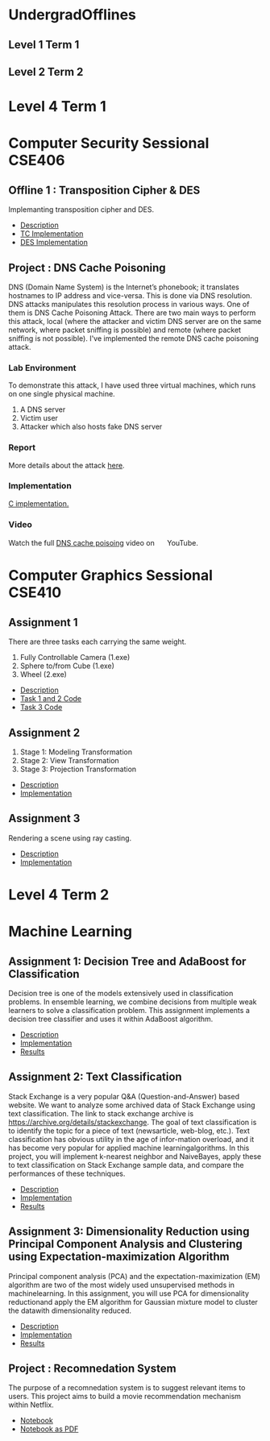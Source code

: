 # UndergradOfflines

## Level 1 Term 1 

## Level 2 Term 2

# Level 4 Term 1
# Computer Security Sessional CSE406

## Offline 1 : Transposition Cipher & DES

Implemanting transposition cipher and DES.

- [Description](TC%20and%20DES/Offline%201/Offline1-documentation.docx)
- [TC Implementation](TC%20and%20DES/tc.cpp)
- [DES Implementation](TC%20and%20DES/des.cpp)

## Project : DNS Cache Poisoning

DNS (Domain Name System) is the Internet’s phonebook; it translates hostnames
to IP address and vice-versa. This is done via DNS resolution. DNS attacks
manipulates this resolution process in various ways. One of them is DNS Cache
Poisoning Attack. There are two main ways to perform this attack, local (where
the attacker and victim DNS server are on the same network, where packet
sniffing is possible) and remote (where packet sniffing is not possible). I've
implemented the remote DNS cache poisoning attack.

### Lab Environment

To demonstrate this attack, I have used three virtual machines, which runs on one
single physical machine.

1. A DNS server
2. Victim user
3. Attacker which also hosts fake DNS server

### Report

More details about the attack [here](DNS%20Cache%20Poisoning/report.pdf).

### Implementation

[C implementation.](DNS%20Cache%20Poisoning/dnsattack.c)

### Video

Watch the full [DNS cache poisoing](https://www.youtube.com/watch?v=-oCMsx-ntHE) video on <img src="https://www.flaticon.com/svg/static/icons/svg/174/174883.svg" height="16" width="16" style="margin-left:5px;">YouTube.

# Computer Graphics Sessional CSE410

## Assignment 1

There are three tasks each carrying the same weight.

1. Fully Controllable Camera (1.exe)
2. Sphere to/from Cube (1.exe)
3. Wheel (2.exe)

- [Description](Assignment%201/Read%20Me.pdf)
- [Task 1 and 2 Code](Assignment%201/1.cpp)
- [Task 3 Code](Assignment%201/2.cpp)

## Assignment 2

1. Stage 1: Modeling Transformation
2. Stage 2: View Transformation
3. Stage 3: Projection Transformation

- [Description](Assignment%202/docs/Assignment%202%20Specification.pdf)
- [Implementation](Assignment%203/1505057.cpp)

## Assignment 3

Rendering a scene using ray casting.

- [Description](Assignment%203/Assignment%203%20specification.pdf)
- [Implementation](Assignment%203/1505057.cpp)

# Level 4 Term 2

# Machine Learning

## Assignment 1: Decision Tree and AdaBoost for Classification

Decision  tree  is  one  of  the  models  extensively  used  in  classification  problems.  In  ensemble learning, we combine decisions from multiple weak learners to solve a classification problem. This assignment implements a decision tree classifier and uses it within AdaBoost algorithm.

- [Description](4-2/CSE%20471%20-%20Machine%20Learning%20Sessional/Assignment%201%20-%20Decision%20Tree%20and%20AdaBoost%20for%20Classification/Assignment%201.pdf)
- [Implementation](4-2/CSE%20471%20-%20Machine%20Learning%20Sessional/Assignment%201%20-%20Decision%20Tree%20and%20AdaBoost%20for%20Classification/1505057/1505057.py)
- [Results](4-2/CSE%20471%20-%20Machine%20Learning%20Sessional/Assignment%201%20-%20Decision%20Tree%20and%20AdaBoost%20for%20Classification/1505057/1505057.pdf)

## Assignment 2: Text Classification

Stack Exchange is a very popular Q&A (Question-and-Answer) based website. We want to analyze some archived data of Stack Exchange using text classification.  The link to stack exchange archive is <https://archive.org/details/stackexchange>. The goal of text classification is to identify the topic for a piece of text (newsarticle, web-blog, etc.).  Text classification has obvious utility in the age of infor-mation overload, and it has become very popular for applied machine learningalgorithms.  In this project, you will implement k-nearest neighbor and NaiveBayes,  apply these to text classification on Stack Exchange sample data, and compare the performances of these techniques.

- [Description](4-2/CSE%20471%20-%20Machine%20Learning%20Sessional/Assignment%202%20-%20Text%20Classification/Assignment_2_Version2.pdf)
- [Implementation](4-2/CSE%20471%20-%20Machine%20Learning%20Sessional/Assignment%202%20-%20Text%20Classification/1505057/1505057_Code.py)
- [Results](4-2/CSE%20471%20-%20Machine%20Learning%20Sessional/Assignment%202%20-%20Text%20Classification/1505057/1505057_Report.pdf)

## Assignment 3: Dimensionality  Reduction using Principal  Component Analysis and Clustering  using  Expectation-maximization  Algorithm

Principal  component  analysis  (PCA)  and  the  expectation-maximization  (EM) algorithm  are  two of  the  most  widely used unsupervised methods  in  machinelearning. In this assignment, you will use PCA for dimensionality reductionand  apply the EM algorithm for Gaussian mixture model to cluster  the datawith dimensionality reduced.

- [Description](4-2/CSE%20471%20-%20Machine%20Learning%20Sessional/Assignment%203%20-%20Dimensionality%20Reduction%20using%20PCA%20and%20Clustering%20using%20EM%20Algorithm/CSE472_%20Assignment%203.pdf)
- [Implementation](4-2/CSE%20471%20-%20Machine%20Learning%20Sessional/Assignment%203%20-%20Dimensionality%20Reduction%20using%20PCA%20and%20Clustering%20using%20EM%20Algorithm/1505057/1505057.py)
- [Results](4-2/CSE%20471%20-%20Machine%20Learning%20Sessional/Assignment%203%20-%20Dimensionality%20Reduction%20using%20PCA%20and%20Clustering%20using%20EM%20Algorithm/1505057/1505057.pdf)

## Project : Recomnedation System

The purpose of a recomnedation system is to suggest relevant items to users. This project aims to build a movie recommendation mechanism within Netflix.

- [Notebook](4-2/CSE%20471%20-%20Machine%20Learning%20Sessional/Project%20-%20Recommendation%20System/notebook.ipynb)
- [Notebook as PDF](4-2/CSE%20471%20-%20Machine%20Learning%20Sessional/Project%20-%20Recommendation%20System/notebook.pdf)

